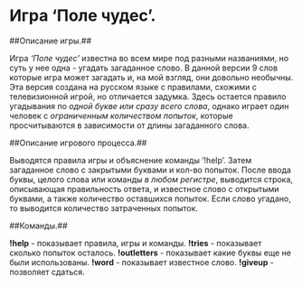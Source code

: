 # Игра ‘Поле чудес’.

##Описание игры.##

Игра *‘Поле чудес’* известна во всем мире под разными названиями, но суть у нее одна - угадать загаданное слово. В данной версии 9 слов которые игра может загадать и, на мой взгляд, они довольно необычны. Эта версия создана на русском языке с правилами, схожими с телевизионной игрой, но отличается задумка. Здесь остается правило угадывания по *одной букве или сразу всего слова*, однако играет один человек с *ограниченным количеством попыток*, которые просчитываются в зависимости от длины загаданного слова.

##Описание игрового процесса.##

Выводятся правила игры и объяснение команды ’!help’. Затем загаданное слово с закрытыми буквами и кол-во попыток. После ввода буквы, целого слова или команды *в любом регистре*, выводится строка, описывающая правильность ответа, и известное слово с открытыми буквами, а также количество оставшихся попыток. Если слово угадано, то выводится количество затраченных попыток.

##Команды.##

**!help** - показывает правила,  игры и  команды.
**!tries** - показывает сколько попыток осталось.
**!outletters** - показывает какие буквы еще не были использованы.
**!word** - показывает известное слово.
**!giveup** - позволяет сдаться.

